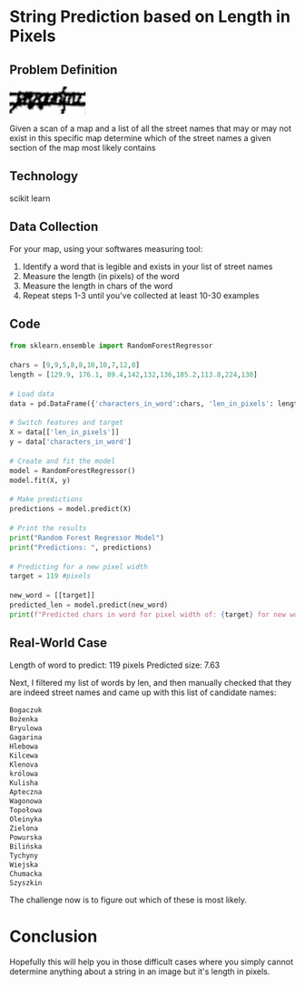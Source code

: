 # String Prediction based on Length in Pixels

## Problem Definition

![try to read this](cantread.png)

Given a scan of a map and a list of all the street names that may or may not exist in this specific map determine which of the street names a given section of the map most likely contains

## Technology

scikit learn

## Data Collection

For your map, using your softwares measuring tool:
1. Identify a word that is legible and exists in your list of street names
2. Measure the length (in pixels) of the word
3. Measure the length in chars of the word
4. Repeat steps 1-3 until you've collected at least 10-30 examples

## Code

```python
from sklearn.ensemble import RandomForestRegressor

chars = [9,9,5,8,8,10,10,7,12,8]
length = [129.9, 176.1, 89.4,142,132,136,185.2,113.8,224,130]

# Load data
data = pd.DataFrame({'characters_in_word':chars, 'len_in_pixels': length})

# Switch features and target
X = data[['len_in_pixels']]
y = data['characters_in_word']

# Create and fit the model
model = RandomForestRegressor()
model.fit(X, y)

# Make predictions
predictions = model.predict(X)

# Print the results
print("Random Forest Regressor Model")
print("Predictions: ", predictions)

# Predicting for a new pixel width
target = 119 #pixels

new_word = [[target]]
predicted_len = model.predict(new_word)
print(f"Predicted chars in word for pixel width of: {target} for new word with 5 characters: ", predicted_len)
```

## Real-World Case

Length of word to predict: 119 pixels
Predicted size: 7.63

Next, I filtered my list of words by len, and then manually checked that they are indeed street names and came up with this list of candidate names:

```text
Bogaczuk
Bożenka
Bryulowa
Gagarina
Hlebowa
Kilcewa
Klenova
królowa
Kulisha
Apteczna
Wagonowa
Topołowa
Oleinyka
Zielona
Powurska
Bilińska
Tychyny
Wiejska
Chumacka
Szyszkin
```

The challenge now is to figure out which of these is most likely. 


# Conclusion

Hopefully this will help you in those difficult cases where you simply cannot determine anything about a string in an image but it's length in pixels. 

